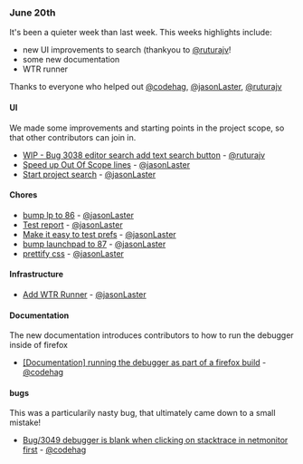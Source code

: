 ### June 20th

It's been a quieter week than last week. This weeks highlights include:

* new UI improvements to search (thankyou to [@ruturajv]!
* some new documentation
* WTR runner

Thanks to everyone who helped out [@codehag], [@jasonLaster], [@ruturajv]

#### UI
We made some improvements and starting points in the project scope, so that other contributors can
join in.

* [WIP - Bug 3038 editor search add text search button][pr-4] - [@ruturajv]
* [Speed up Out Of Scope lines][pr-8] - [@jasonLaster]
* [Start project search][pr-7] - [@jasonLaster]

#### Chores
* [bump lp to 86][pr-2] - [@jasonLaster]
* [Test report][pr-3] - [@jasonLaster]
* [Make it easy to test prefs][pr-5] - [@jasonLaster]
* [bump launchpad to 87][pr-6] - [@jasonLaster]
* [prettify css][pr-10] - [@jasonLaster]


#### Infrastructure
* [Add WTR Runner][pr-1] - [@jasonLaster]


#### Documentation
The new documentation introduces contributors to how to run the debugger inside of firefox
* [[Documentation] running the debugger as part of a firefox build][pr-9] - [@codehag]


#### bugs
This was a particularily nasty bug, that ultimately came down to a small mistake!

* [Bug/3049 debugger is blank when clicking on stacktrace in netmonitor first][pr-0] - [@codehag]


[pr-0]:https://github.com/devtools-html/debugger.html/pull/3166
[pr-1]:https://github.com/devtools-html/debugger.html/pull/3138
[pr-2]:https://github.com/devtools-html/debugger.html/pull/3173
[pr-3]:https://github.com/devtools-html/debugger.html/pull/2780
[pr-4]:https://github.com/devtools-html/debugger.html/pull/3100
[pr-5]:https://github.com/devtools-html/debugger.html/pull/3171
[pr-6]:https://github.com/devtools-html/debugger.html/pull/3183
[pr-7]:https://github.com/devtools-html/debugger.html/pull/3177
[pr-8]:https://github.com/devtools-html/debugger.html/pull/3184
[pr-9]:https://github.com/devtools-html/debugger.html/pull/3174
[pr-10]:https://github.com/devtools-html/debugger.html/pull/3187
[@codehag]:http://github.com/codehag
[@jasonLaster]:http://github.com/jasonLaster
[@ruturajv]:http://github.com/ruturajv


